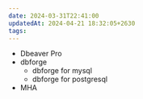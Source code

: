 ```yaml
---
date: 2024-03-31T22:41:00
updatedAt: 2024-04-21 18:32:05+2630
tags: 
---
```

- Dbeaver Pro
- dbforge
	- dbforge for mysql
	- dbforge for postgresql
- MHA